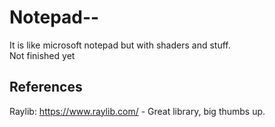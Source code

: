 # Notepad--
It is like microsoft notepad but with shaders and stuff.  
Not finished yet

## References
   Raylib: https://www.raylib.com/ - Great library, big thumbs up.

